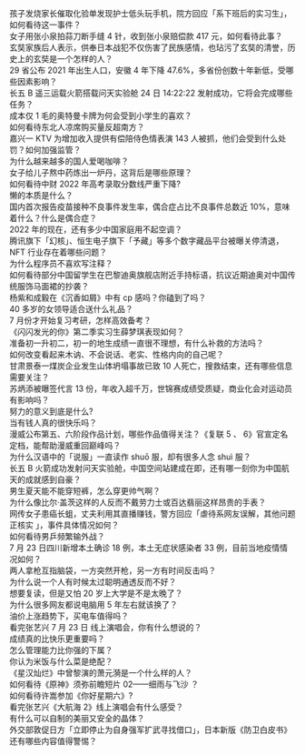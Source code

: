孩子发烧家长催取化验单发现护士低头玩手机，院方回应「系下班后的实习生」，如何看待这一事件？  
女子用张小泉拍蒜刀断手缝 4 针，收到张小泉赔偿款 417 元，如何看待此事？  
玄奘家族后人表示，供奉日本战犯不仅伤害了民族感情，也玷污了玄奘的清誉，历史上的玄奘是一个怎样的人？  
29 省公布 2021 年出生人口，安徽 4 年下降 47.6%，多省份创数十年新低，受哪些因素影响？  
长五 B 遥三运载火箭搭载问天实验舱 24 日 14:22:22 发射成功，它将会完成哪些任务？  
成本仅 1 毛的奥特曼卡牌为何会受到小学生的喜欢？  
如何看待东北人凉席购买量反超南方？  
嘉兴一 KTV 为增加收入提供有偿陪侍色情表演 143 人被抓，他们会受到什么处罚？如何加强监管？  
为什么越来越多的国人爱喝咖啡？  
女子给儿子熬中药炼出一炉丹，这背后是哪些原理？  
如何看待中财 2022 年高考录取分数线严重下降?  
懒的本质是什么？  
国内首次报告疫苗接种不良事件发生率，偶合症占比不良事件总数近 10%，意味着什么？什么是偶合症？  
2022 年的现在，还有多少中国家庭用不起空调？  
腾讯旗下「幻核」、恒生电子旗下「予藏」等多个数字藏品平台被曝关停清退，NFT 行业存在着哪些问题？  
为什么程序员不喜欢写注释？  
如何看待部分中国留学生在巴黎迪奥旗舰店附近手持标语，抗议近期迪奥对中国传统服饰马面裙的抄袭？  
杨紫和成毅在《沉香如屑》中有 cp 感吗？你磕到了吗？  
40 多岁的女领导适合送什么礼品？  
7 月份才开始复习考研，怎样高效备考？  
《闪闪发光的你》第二季实习生薛梦琪表现如何？  
准备初一升初二，初一的地生成绩一直很不理想，有什么补救的方法吗？  
如何改变看起来木讷、不会说话、老实、性格内向的自己呢？  
甘肃景泰一煤炭企业发生山体坍塌事故已致 10 人死亡，搜救结束，还有哪些信息需要关注？  
苏炳添被曝签代言 13 份，年收入超千万，世锦赛成绩受质疑，商业化会对运动员有影响吗？  
努力的意义到底是什么?  
当有钱人真的很快乐吗？  
漫威公布第五、六阶段作品计划，哪些作品值得关注？《复联 5 、 6》官宣定名定档，能帮助漫威重回巅峰吗？  
为什么汉语中的「说服」一直读作 shuō 服，却有很多人念 shuì 服？  
长五 B 火箭成功发射问天实验舱，中国空间站建成在即，还有哪一刻你为中国航天的成就感到自豪？  
男生夏天能不能穿短裤，怎么穿更帅气啊？  
为什么像比尔·盖茨这样的人反而不戴劳力士或百达翡丽这样昂贵的手表？  
网传女子患癌长蛆，丈夫利用其直播赚钱，警方回应「虐待系网友误解，其他问题正核实 」，事件具体情况如何？  
如何看待男乒频繁输外战？  
7 月 23 日四川新增本土确诊 18 例，本土无症状感染者 33 例，目前当地疫情情况如何？  
两人拿枪互指脑袋，一方突然开枪，另一方有时间反击吗？  
为什么说一个人有时候太过聪明通透反而不好？  
想要复读，但是又怕 20 岁上大学是不是太晚了？  
为什么很多网友都说电脑用 5 年左右就该换了？  
油价上涨趋势下，买电车值得吗？  
看完张艺兴 7 月 23 日 线上演唱会，你有什么想说的？  
成绩真的比快乐更重要吗？  
怎么管理能力比你强的下属？  
你认为米饭与什么菜是绝配？  
《星汉灿烂》中曾黎演的萧元漪是一个什么样的人？  
如何看待《原神》须弥前瞻短片 02——细雨与飞沙 ？  
如何看待许嵩参加《你好星期六》?  
看完张艺兴《大航海 2》线上演唱会有什么感受？  
有什么可以自制的美丽又安全的晶体？  
外交部敦促日方「立即停止为自身强军扩武寻找借口」，日本新版《防卫白皮书》还有哪些内容值得警惕？  
